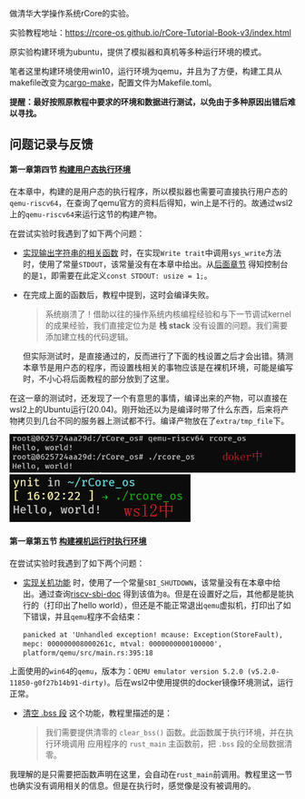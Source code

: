 做清华大学操作系统rCore的实验。

实验教程地址：https://rcore-os.github.io/rCore-Tutorial-Book-v3/index.html

原实验构建环境为ubuntu，提供了模拟器和真机等多种运行环境的模式。

笔者这里构建环境使用win10，运行环境为qemu，并且为了方便，构建工具从makefile改变为[cargo-make](https://github.com/sagiegurari/cargo-make)，配置文件为Makefile.toml。

**提醒：最好按照原教程中要求的环境和数据进行测试，以免由于多种原因出错后难以寻找。**

## 问题记录与反馈

#### 第一章第四节 [构建用户态执行环境](https://rcore-os.github.io/rCore-Tutorial-Book-v3/chapter1/3-1-mini-rt-usrland.html)

在本章中，构建的是用户态的执行程序，所以模拟器也需要可直接执行用户态的`qemu-riscv64`，在查询了qemu官方的资料后得知，win上是不行的。故通过wsl2上的`qemu-riscv64`来运行这节的构建产物。

在尝试实验时我遇到了如下两个问题：

- [实现输出字符串的相关函数](https://rcore-os.github.io/rCore-Tutorial-Book-v3/chapter1/3-1-mini-rt-usrland.html#id5) 时，在实现`Write trait`中调用`sys_write`方法时，使用了常量`STDOUT`，该常量没有在本章中给出。从[后面章节](https://rcore-os.github.io/rCore-Tutorial-Book-v3/chapter2/2application.html#id6) 得知控制台的是`1`，即需要在此定义`const STDOUT: usize = 1;`。

- 在完成上面的函数后，教程中提到，这时会编译失败。

  > 系统崩溃了！借助以往的操作系统内核编程经验和与下一节调试kernel的成果经验，我们直接定位为是 **栈 stack** 没有设置的问题。我们需要添加建立栈的代码逻辑。

  但实际测试时，是直接通过的，反而进行了下面的栈设置之后才会出错。猜测本章节是用户态的程序，而设置栈相关的事物应该是在裸机环境，可能是编写时，不小心将后面教程的部分放到了这里。

在这一章的测试时，还发现了一个有意思的事情，编译出来的产物，可以直接在wsl2上的Ubuntu运行(20.04)。刚开始还以为是编译时带了什么东西，后来将产物拷贝到几台不同的服务器上测试都不行。编译产物放在了`extra/tmp_file`下。

![docker中运行](./extra/md_img/img1.png)![wsl2中运行](./extra/md_img/img2.png)



#### 第一章第五节 [构建裸机运行时执行环境](https://rcore-os.github.io/rCore-Tutorial-Book-v3/chapter1/3-2-mini-rt-baremetal.html)

在尝试实验时我遇到了如下两个问题：

- [实现关机功能](https://rcore-os.github.io/rCore-Tutorial-Book-v3/chapter1/3-2-mini-rt-baremetal.html#id6) 时，使用了一个常量`SBI_SHUTDOWN`，该常量没有在本章中给出。通过查询[riscv-sbi-doc](https://github.com/riscv/riscv-sbi-doc/blob/master/riscv-sbi.adoc) 得到该值为`8`。但是在设置好之后，其他都是能执行的（打印出了hello world），但还是不能正常退出`qemu`虚拟机，打印出了如下错误，并且`qemu`程序不会结束：

  ```shell
  panicked at 'Unhandled exception! mcause: Exception(StoreFault), mepc: 000000008000261c, mtval: 0000000000100000', platform/qemu/src/main.rs:395:18
  ```
  
上面使用的`win64`的`qemu`，版本为：`QEMU emulator version 5.2.0 (v5.2.0-11850-g0f27b14b91-dirty)`。后在wsl2中使用提供的docker镜像环境测试，运行正常。
  
- [清空 .bss 段](https://rcore-os.github.io/rCore-Tutorial-Book-v3/chapter1/3-2-mini-rt-baremetal.html#bss) 这个功能，教程里描述的是：

  > 我们需要提供清零的 `clear_bss()` 函数。此函数属于执行环境，并在执行环境调用 应用程序的 `rust_main` 主函数前，把 `.bss` 段的全局数据清零。

我理解的是只需要把函数声明在这里，会自动在`rust_main`前调用。教程里这一节也确实没有调用相关的信息。但是在执行时，感觉像是没有被调用的。